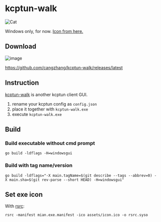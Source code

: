 # kcptun-walk

![Cat](./assets/icon.ico)

Windows only, for now. [Icon from here.](https://www.iconfinder.com/icons/182507/cat_walk_icon)

## Download

![image](https://user-images.githubusercontent.com/1357073/133042844-3a314e56-f937-48ac-8441-88c08c2ef3f7.png)

https://github.com/cangzhang/kcptun-walk/releases/latest

## Instruction

[kcptun-walk](https://github.com/cangzhang/kcptun-walk/releases/latest) is another kcptun client GUI.

1. rename your kcptun config as `config.json`
2. place it together with `kcptun-walk.exe` 
3. execute `kcptun-walk.exe`

## Build

### Build executable without cmd prompt 
```console
go build -ldflags -H=windowsgui
```

### Build with tag name/version
```console
go build -ldflags="-X main.tagName=$(git describe --tags --abbrev=0) -X main.sha=$(git rev-parse --short HEAD) -H=windowsgui"
```

## Set exe icon
With [rsrc](https://github.com/akavel/rsrc):
```console
rsrc -manifest mian.exe.manifest -ico assets/icon.ico -o rsrc.syso
```
